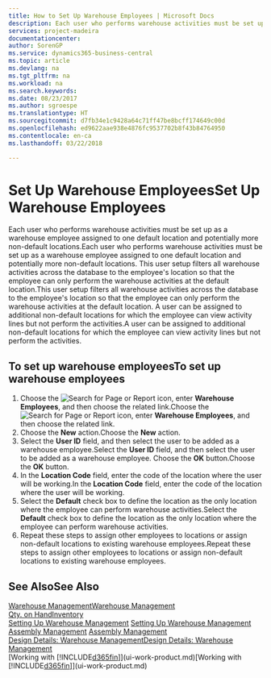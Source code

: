 ```yaml
---
title: How to Set Up Warehouse Employees | Microsoft Docs
description: Each user who performs warehouse activities must be set up as a warehouse employee assigned to one default location and potentially more non-default locations.
services: project-madeira
documentationcenter: 
author: SorenGP
ms.service: dynamics365-business-central
ms.topic: article
ms.devlang: na
ms.tgt_pltfrm: na
ms.workload: na
ms.search.keywords: 
ms.date: 08/23/2017
ms.author: sgroespe
ms.translationtype: HT
ms.sourcegitcommit: d7fb34e1c9428a64c71ff47be8bcff174649c00d
ms.openlocfilehash: ed9622aae938e4876fc9537702b8f43b84764950
ms.contentlocale: en-ca
ms.lasthandoff: 03/22/2018

---
```

# <a name="set-up-warehouse-employees"></a><span data-ttu-id="12c3c-103">Set Up Warehouse Employees</span><span class="sxs-lookup"><span data-stu-id="12c3c-103">Set Up Warehouse Employees</span></span>
<span data-ttu-id="12c3c-104">Each user who performs warehouse activities must be set up as a warehouse employee assigned to one default location and potentially more non-default locations.</span><span class="sxs-lookup"><span data-stu-id="12c3c-104">Each user who performs warehouse activities must be set up as a warehouse employee assigned to one default location and potentially more non-default locations.</span></span> <span data-ttu-id="12c3c-105">This user setup filters all warehouse activities across the database to the employee's location so that the employee can only perform the warehouse activities at the default location.</span><span class="sxs-lookup"><span data-stu-id="12c3c-105">This user setup filters all warehouse activities across the database to the employee's location so that the employee can only perform the warehouse activities at the default location.</span></span> <span data-ttu-id="12c3c-106">A user can be assigned to additional non-default locations for which the employee can view activity lines but not perform the activities.</span><span class="sxs-lookup"><span data-stu-id="12c3c-106">A user can be assigned to additional non-default locations for which the employee can view activity lines but not perform the activities.</span></span>

## <a name="to-set-up-warehouse-employees"></a><span data-ttu-id="12c3c-107">To set up warehouse employees</span><span class="sxs-lookup"><span data-stu-id="12c3c-107">To set up warehouse employees</span></span>  
1.  <span data-ttu-id="12c3c-108">Choose the ![Search for Page or Report](media/ui-search/search_small.png "Search for Page or Report icon") icon, enter **Warehouse Employees**, and then choose the related link.</span><span class="sxs-lookup"><span data-stu-id="12c3c-108">Choose the ![Search for Page or Report](media/ui-search/search_small.png "Search for Page or Report icon") icon, enter **Warehouse Employees**, and then choose the related link.</span></span>  
2. <span data-ttu-id="12c3c-109">Choose the **New** action.</span><span class="sxs-lookup"><span data-stu-id="12c3c-109">Choose the **New** action.</span></span>  
3. <span data-ttu-id="12c3c-110">Select the **User ID** field, and then select the user to be added as a warehouse employee.</span><span class="sxs-lookup"><span data-stu-id="12c3c-110">Select the **User ID** field, and then select the user to be added as a warehouse employee.</span></span> <span data-ttu-id="12c3c-111">Choose the **OK** button.</span><span class="sxs-lookup"><span data-stu-id="12c3c-111">Choose the **OK** button.</span></span>  
6.  <span data-ttu-id="12c3c-112">In the **Location Code** field, enter the code of the location where the user will be working.</span><span class="sxs-lookup"><span data-stu-id="12c3c-112">In the **Location Code** field, enter the code of the location where the user will be working.</span></span>  
7.  <span data-ttu-id="12c3c-113">Select the **Default** check box to define the location as the only location where the employee can perform warehouse activities.</span><span class="sxs-lookup"><span data-stu-id="12c3c-113">Select the **Default** check box to define the location as the only location where the employee can perform warehouse activities.</span></span>  
8.  <span data-ttu-id="12c3c-114">Repeat these steps to assign other employees to locations or assign non-default locations to existing warehouse employees.</span><span class="sxs-lookup"><span data-stu-id="12c3c-114">Repeat these steps to assign other employees to locations or assign non-default locations to existing warehouse employees.</span></span>  

## <a name="see-also"></a><span data-ttu-id="12c3c-115">See Also</span><span class="sxs-lookup"><span data-stu-id="12c3c-115">See Also</span></span>  
[<span data-ttu-id="12c3c-116">Warehouse Management</span><span class="sxs-lookup"><span data-stu-id="12c3c-116">Warehouse Management</span></span>](warehouse-manage-warehouse.md)  
[<span data-ttu-id="12c3c-117">Qty. on Hand</span><span class="sxs-lookup"><span data-stu-id="12c3c-117">Inventory</span></span>](inventory-manage-inventory.md)  
<span data-ttu-id="12c3c-118">[Setting Up Warehouse Management](warehouse-setup-warehouse.md)   </span><span class="sxs-lookup"><span data-stu-id="12c3c-118">[Setting Up Warehouse Management](warehouse-setup-warehouse.md)   </span></span>  
<span data-ttu-id="12c3c-119">[Assembly Management](assembly-assemble-items.md)  </span><span class="sxs-lookup"><span data-stu-id="12c3c-119">[Assembly Management](assembly-assemble-items.md)  </span></span>  
[<span data-ttu-id="12c3c-120">Design Details: Warehouse Management</span><span class="sxs-lookup"><span data-stu-id="12c3c-120">Design Details: Warehouse Management</span></span>](design-details-warehouse-management.md)  
<span data-ttu-id="12c3c-121">[Working with [!INCLUDE[d365fin](includes/d365fin_md.md)]](ui-work-product.md)</span><span class="sxs-lookup"><span data-stu-id="12c3c-121">[Working with [!INCLUDE[d365fin](includes/d365fin_md.md)]](ui-work-product.md)</span></span>  

